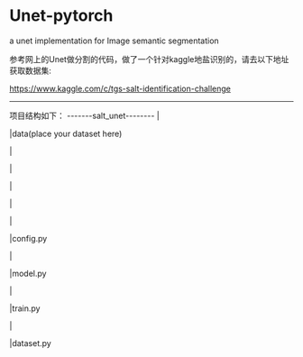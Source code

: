 # Unet-pytorch
a unet implementation for Image semantic segmentation

参考网上的Unet做分割的代码，做了一个针对kaggle地盐识别的，请去以下地址获取数据集:

https://www.kaggle.com/c/tgs-salt-identification-challenge

--------------------------------------------------------------------------
项目结构如下：
-------salt_unet--------
| 

|data(place your dataset here) 

|

|

|

|

|

|config.py

|

|model.py

|

|train.py

|

|dataset.py


